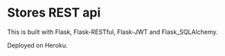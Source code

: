 # Stores REST api
This is built with Flask, Flask-RESTful, Flask-JWT and Flask_SQLAlchemy.

Deployed on Heroku.
